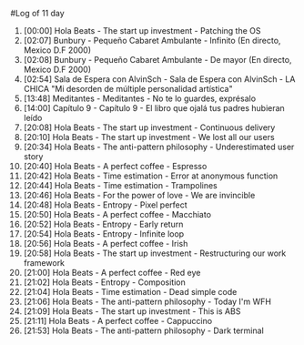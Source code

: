 #Log of 11 day

1. [00:00] Hola Beats - The start up investment - Patching the OS
1. [02:07] Bunbury - Pequeño Cabaret Ambulante - Infinito (En directo, Mexico D.F 2000)
1. [02:08] Bunbury - Pequeño Cabaret Ambulante - De mayor (En directo, Mexico D.F 2000)
1. [02:54] Sala de Espera con AlvinSch - Sala de Espera con AlvinSch - LA CHICA "Mi desorden de múltiple personalidad artística"
1. [13:48] Meditantes - Meditantes - No te lo guardes, exprésalo
1. [14:00] Capítulo 9 - Capítulo 9 - El libro que ojalá tus padres hubieran leído
1. [20:08] Hola Beats - The start up investment - Continuous delivery
1. [20:10] Hola Beats - The start up investment - We lost all our users
1. [20:34] Hola Beats - The anti-pattern philosophy - Underestimated user story
1. [20:40] Hola Beats - A perfect coffee - Espresso
1. [20:42] Hola Beats - Time estimation - Error at anonymous function
1. [20:44] Hola Beats - Time estimation - Trampolines
1. [20:46] Hola Beats - For the power of love - We are invincible
1. [20:48] Hola Beats - Entropy - Pixel perfect
1. [20:50] Hola Beats - A perfect coffee - Macchiato
1. [20:52] Hola Beats - Entropy - Early return
1. [20:54] Hola Beats - Entropy - Infinite loop
1. [20:56] Hola Beats - A perfect coffee - Irish
1. [20:58] Hola Beats - The start up investment - Restructuring our work framework
1. [21:00] Hola Beats - A perfect coffee - Red eye
1. [21:02] Hola Beats - Entropy - Composition
1. [21:04] Hola Beats - Time estimation - Dead simple code
1. [21:06] Hola Beats - The anti-pattern philosophy - Today I'm WFH
1. [21:09] Hola Beats - The start up investment - This is ABS
1. [21:11] Hola Beats - A perfect coffee - Cappuccino
1. [21:53] Hola Beats - The anti-pattern philosophy - Dark terminal
